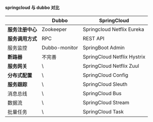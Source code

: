 

#### springcloud 与 dubbo 对比

|                  | Dubbo         | SpringCloud                 |
| ---------------- | ------------- | --------------------------- |
| **服务注册中心** | Zookeeper     | Springcloud Netflix Eureka  |
| **服务调用方式** | RPC           | REST API                    |
| 服务监控         | Dubbo-monitor | SpringBoot Admin            |
| **断路器**       | 不完善        | SpringCloud Netflix Hystrix |
| **服务网关**     | \             | SpringCloud Netflix Zuul    |
| **分布式配置**   | \             | SpringCloud Config          |
| **服务跟踪**     | \             | SpringCloud Sleuth          |
| 消息总线         | \             | SpringCloud Bus             |
| 数据流           | \             | SpringCloud Stream          |
| 批量任务         | \             | SpringCloud Task            |















































